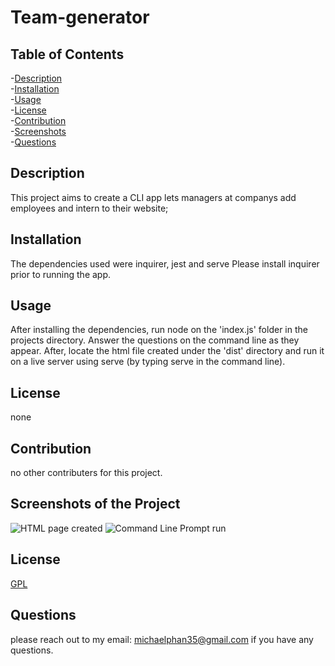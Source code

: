 # Team-generator
    
    
## Table of Contents
-[Description](#description)<br/>
-[Installation](#installation)<br/>
-[Usage](#usage)<br/>
-[License](#license)<br/>
-[Contribution](#contribution)<br/>
-[Screenshots](#screenshots)<br/>
-[Questions](#questions)<br/>
    
## Description
This project aims to create a CLI app lets managers at companys add employees and intern to their website;

## Installation
The dependencies used were inquirer, jest and serve Please install inquirer prior to running the app.

## Usage
After installing the dependencies, run node on the 'index.js' folder in the projects directory. Answer the questions on the command line as they appear. 
After, locate the html file created under the 'dist' directory and run it on a live server using serve (by typing serve in the command line).

## License
none
    
## Contribution
no other contributers for this project.

## Screenshots of the Project
![HTML page created](./media/screenshots.on.loadup.jpg?raw=true "Pass Generator Web Screenshot")
![Command Line Prompt run](./media/command_lind_prompt_run.jpg?raw=true "Command Line Prompt Activation")

## License
[GPL](https://choosealicense.com/licenses/gpl-3.0/)

## Questions
please reach out to my email: michaelphan35@gmail.com if you have any questions.
